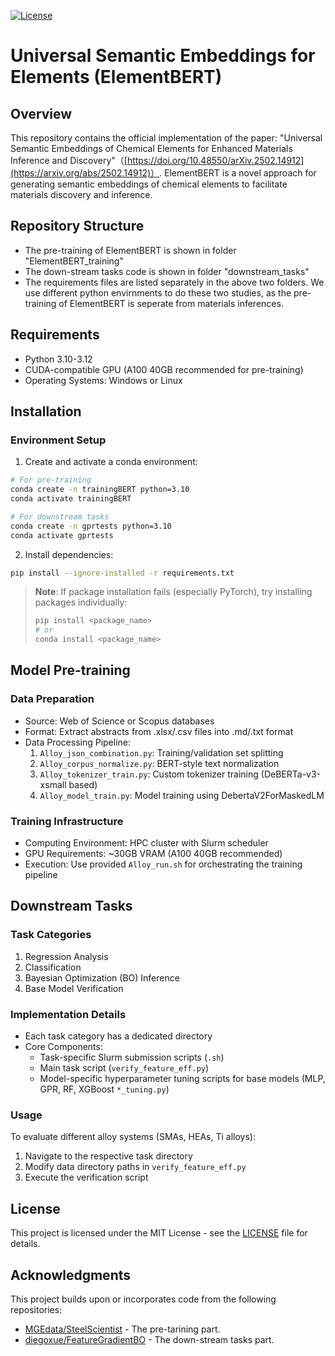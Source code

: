 [![License](https://img.shields.io/badge/license-MIT-green.svg)](LICENSE)

# Universal Semantic Embeddings for Elements (ElementBERT)

## Overview
This repository contains the official implementation of the paper: "Universal Semantic Embeddings of Chemical Elements for Enhanced Materials Inference and Discovery"（[https://doi.org/10.48550/arXiv.2502.14912](https://arxiv.org/abs/2502.14912)）. ElementBERT is a novel approach for generating semantic embeddings of chemical elements to facilitate materials discovery and inference.

## Repository Structure

+ The pre-training of ElementBERT is shown in folder "ElementBERT_training"
+ The down-stream tasks code is shown in folder "downstream_tasks"
+ The requirements files are listed separately in the above two folders. We use different python envirnments to do these two studies, as the pre-training of ElementBERT is seperate from materials inferences.

## Requirements
- Python 3.10-3.12
- CUDA-compatible GPU (A100 40GB recommended for pre-training)
- Operating Systems: Windows or Linux

## Installation

### Environment Setup
1. Create and activate a conda environment:
```bash
# For pre-training
conda create -n trainingBERT python=3.10
conda activate trainingBERT

# For downstream tasks
conda create -n gprtests python=3.10
conda activate gprtests
```

2. Install dependencies:
```bash
pip install --ignore-installed -r requirements.txt
```

> **Note**: If package installation fails (especially PyTorch), try installing packages individually:
> ```bash
> pip install <package_name>
> # or
> conda install <package_name>
> ```

## Model Pre-training

### Data Preparation
- Source: Web of Science or Scopus databases
- Format: Extract abstracts from .xlsx/.csv files into .md/.txt format
- Data Processing Pipeline:
  1. `Alloy_json_combination.py`: Training/validation set splitting
  2. `Alloy_corpus_normalize.py`: BERT-style text normalization
  3. `Alloy_tokenizer_train.py`: Custom tokenizer training (DeBERTa-v3-xsmall based)
  4. `Alloy_model_train.py`: Model training using DebertaV2ForMaskedLM

### Training Infrastructure
- Computing Environment: HPC cluster with Slurm scheduler
- GPU Requirements: ~30GB VRAM (A100 40GB recommended)
- Execution: Use provided `Alloy_run.sh` for orchestrating the training pipeline

## Downstream Tasks

### Task Categories
1. Regression Analysis
2. Classification
3. Bayesian Optimization (BO) Inference
4. Base Model Verification

### Implementation Details
- Each task category has a dedicated directory
- Core Components:
  - Task-specific Slurm submission scripts (`.sh`)
  - Main task script (`verify_feature_eff.py`)
  - Model-specific hyperparameter tuning scripts for base models (MLP, GPR, RF, XGBoost `*_tuning.py`)

### Usage
To evaluate different alloy systems (SMAs, HEAs, Ti alloys):
1. Navigate to the respective task directory
2. Modify data directory paths in `verify_feature_eff.py`
3. Execute the verification script

## License
This project is licensed under the MIT License - see the [LICENSE](LICENSE) file for details.

## Acknowledgments
This project builds upon or incorporates code from the following repositories:
- [MGEdata/SteelScientist](https://github.com/mgedata/SteelScientist) - The pre-tarining part.
- [diegoxue/FeatureGradientBO](https://github.com/diegoxue/FeatureGradientBO) - The down-stream tasks part.
